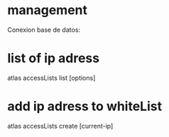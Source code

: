 # management
Conexion base de datos:

#  list of ip adress

atlas accessLists list [options]

# add ip adress to whiteList

atlas accessLists create [current-ip]

